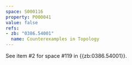 ```yaml
---
space: S000116
property: P000041
value: false
refs:
- zb: "0386.54001"
  name: Counterexamples in Topology
---
```


See item #2 for space #119 in {{zb:0386.54001}}.
